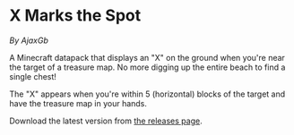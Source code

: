 # X Marks the Spot
*By AjaxGb*

A Minecraft datapack that displays an "X" on the ground when you're near the target of a treasure map. No more digging up the entire beach to find a single chest!

The "X" appears when you're within 5 (horizontal) blocks of the target and have the treasure map in your hands.

Download the latest version from [the releases page](https://github.com/AjaxGb/XMarksTheSpot/releases).
